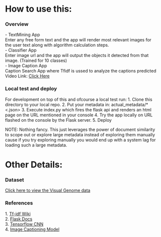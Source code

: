 <h1>How to use this:</h1>
<h3>Overview</h3>
    - TextMining App<br>
    Enter any free form text and the app will render most relevant images for the user text along with algorithm calculation steps.<br>
    - Classifier App<br>
        Enter image url and the app will output the objects it detected from that image. (Trained for 10 classes)<br>
    - Image Caption App<br>
        Caption Search App where Tfidf is ussed to analyze the captions predicted<br>
Video Link: <a href="https://youtu.be/iq54Zlbikeg"> Click Here </a>

<h3>Local test and deploy</h3>
For development on top of this and ofcourse a local test run:
  1. Clone this directory to your local repo.
  2. Put your metadata in: actual_metadata/*<.json>
  3. Execute index.py which fires the flask api and renders an html page on the URL mentioned in your console
  4. Try the app locally on URL flashed on the console by the Flask server.
  5. Deploy
  
NOTE: Nothing fancy. This just leverages the power of document similarity to scope out or explore large metadata instead of exploring them manually cause if you try exploring manually you would end up with a system lag for loading such a large metadata.

<h1>Other Details:</h1>
<h3>Dataset</h3>
<a href="https://visualgenome.org/">Click here to view the Visual Genome data</a>
<h3>References</h3>
1. <a href="https://en.wikipedia.org/wiki/Tf%E2%80%93idf"> Tf-idf Wiki </a> <br>
2. <a href="http://flask.palletsprojects.com/en/1.1.x/"> Flask Docs </a> <br>
3. <a href="https://www.tensorflow.org/tutorials/images/cnn"> Tensorflow CNN </a><br>
4. <a href="https://github.com/tensorflow/tensorflow/blob/r1.13/tensorflow/contrib/eager/python/examples/generative_examples/image_captioning_with_attention.ipynb"> Image Captioning Model </a><br>
